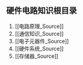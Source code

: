 ## 硬件电路知识根目录
1. [[电路原理_Source]]
2. [[通信知识_Source]]
3. [[电子元器件_Source]]
4. [[硬件系统_Source]]
5. [[存储器_Source]]
